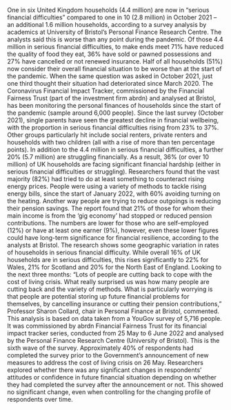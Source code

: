 One in six United Kingdom households (4.4 million) are now in “serious financial difficulties” compared to one in 10 (2.8 million) in October 2021 – an additional 1.6 million households, according to a survey analysis by academics at University of Bristol’s Personal Finance Research Centre.
The analysts said this is worse than any point during the pandemic. Of those 4.4 million in serious financial difficulties, to make ends meet 71% have reduced the quality of food they eat, 36% have sold or pawned possessions and 27% have cancelled or not renewed insurance.
Half of all households (51%) now consider their overall financial situation to be worse than at the start of the pandemic. When the same question was asked in October 2021, just one third thought their situation had deteriorated since March 2020.
The Coronavirus Financial Impact Tracker, commissioned by the Financial Fairness Trust (part of the investment firm abrdn) and analysed at Bristol, has been monitoring the personal finances of households since the start of the pandemic (sample around 6,000 people).
Since the last survey (October 2021), single parents have seen the greatest decline in financial wellbeing, with the proportion in serious financial difficulties rising from 23% to 37%. Other groups particularly hit include social renters, private renters and households with two children (all with a rise of more than ten percentage points). In addition to the 4.4 million in serious financial difficulties, a further 20% (5.7 million) are struggling financially. As a result, 36% (or over 10 million) of UK households are facing significant financial hardship (either in serious financial difficulties or struggling).
Researchers found that the vast majority (82%) had tried to do at least something to counteract rising energy prices. People were using a variety of methods to tackle rising energy bills, since the start of January 2022, with 60% avoiding turning on the heating.
Another way people are trying to reduce outgoings is reducing their pension savings. The report found that 21% of those for whom their main income is from the ‘gig economy’ had stopped or reduced pension contributions. The numbers are lower for those who are self-employed (12%) or have at least one earner (9%), however, even these lower figures could have long-term significance for financial resilience, according to the analysts at Bristol.
The research shows some geographic variation in rates of households in serious financial difficulty. While overall 16% of UK households are in serious difficulties, this rises significantly to 22% for Wales, 21% for Scotland and 20% for the North East of England.
Looking to the next three months:
“Lots of people are cutting back to cope with the cost of living crisis. What really surprised us was how many people are cutting back and the variety of methods. What is particularly worrying is that people are potential storing up future financial problems for themselves, by cancelling insurance or cutting their pension contributions,” Professor Sharon Collard, chair in Personal Finance at Bristol, commented.
This analysis is based on data taken from a YouGov survey of 5,716 people. It was commissioned by abrdn Financial Fairness Trust for its financial impact tracker series, conducted from 25 May to 6 June 2022 and analysed by the Personal Finance Research Centre (University of Bristol). This is the sixth wave of the survey.
Approximately 40% of respondents had completed the survey prior to the Government’s announcement of new measures to address the cost of living crisis on 26 May.
Researchers explored whether there was any significant changes in respondents’ attitudes or confidence in future financial situation depending on whether they had completed the survey after the announcement or not. This showed no significant change, even when controlling for the changing profile of respondents over time.